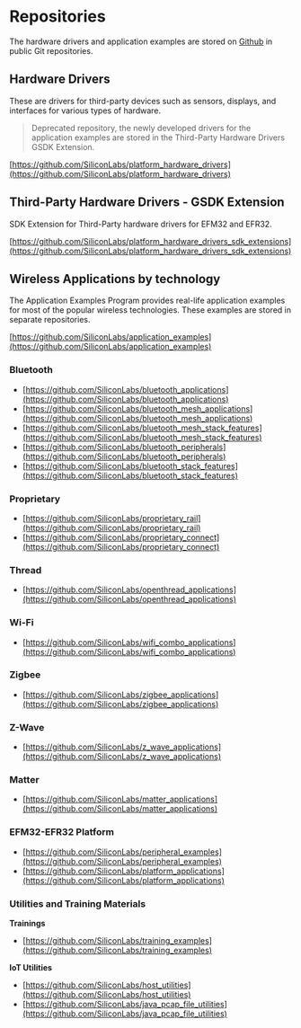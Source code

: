 # Repositories

The hardware drivers and application examples are stored on [Github](https://github.com/SiliconLabs) in public Git repositories.

## Hardware Drivers
These are drivers for third-party devices such as sensors, displays, and interfaces for various types of hardware.

> Deprecated repository, the newly developed drivers for the application examples are stored in the Third-Party Hardware Drivers GSDK Extension.

[https://github.com/SiliconLabs/platform_hardware_drivers](https://github.com/SiliconLabs/platform_hardware_drivers)

## Third-Party Hardware Drivers - GSDK Extension
SDK Extension for Third-Party hardware drivers for EFM32 and EFR32.

[https://github.com/SiliconLabs/platform_hardware_drivers_sdk_extensions](https://github.com/SiliconLabs/platform_hardware_drivers_sdk_extensions)

## Wireless Applications by technology
The Application Examples Program provides real-life application examples for most of the popular wireless technologies. These examples are stored in separate repositories.

[https://github.com/SiliconLabs/application_examples](https://github.com/SiliconLabs/application_examples)

### **Bluetooth** 
 
 * [https://github.com/SiliconLabs/bluetooth_applications](https://github.com/SiliconLabs/bluetooth_applications)
 * [https://github.com/SiliconLabs/bluetooth_mesh_applications](https://github.com/SiliconLabs/bluetooth_mesh_applications)
 * [https://github.com/SiliconLabs/bluetooth_mesh_stack_features](https://github.com/SiliconLabs/bluetooth_mesh_stack_features)
 * [https://github.com/SiliconLabs/bluetooth_peripherals](https://github.com/SiliconLabs/bluetooth_peripherals)
 * [https://github.com/SiliconLabs/bluetooth_stack_features](https://github.com/SiliconLabs/bluetooth_stack_features)

### **Proprietary**
* [https://github.com/SiliconLabs/proprietary_rail](https://github.com/SiliconLabs/proprietary_rail)
* [https://github.com/SiliconLabs/proprietary_connect](https://github.com/SiliconLabs/proprietary_connect)

### **Thread**
* [https://github.com/SiliconLabs/openthread_applications](https://github.com/SiliconLabs/openthread_applications)

### **Wi-Fi**
* [https://github.com/SiliconLabs/wifi_combo_applications](https://github.com/SiliconLabs/wifi_combo_applications)

### **Zigbee**
* [https://github.com/SiliconLabs/zigbee_applications](https://github.com/SiliconLabs/zigbee_applications)

### **Z-Wave**
* [https://github.com/SiliconLabs/z_wave_applications](https://github.com/SiliconLabs/z_wave_applications)

### **Matter**
* [https://github.com/SiliconLabs/matter_applications](https://github.com/SiliconLabs/matter_applications)

### **EFM32-EFR32 Platform**
* [https://github.com/SiliconLabs/peripheral_examples](https://github.com/SiliconLabs/peripheral_examples)
* [https://github.com/SiliconLabs/platform_applications](https://github.com/SiliconLabs/platform_applications)


### **Utilities and Training Materials**
**Trainings**
* [https://github.com/SiliconLabs/training_examples](https://github.com/SiliconLabs/training_examples)

**IoT Utilities**
* [https://github.com/SiliconLabs/host_utilities](https://github.com/SiliconLabs/host_utilities)
* [https://github.com/SiliconLabs/java_pcap_file_utilities](https://github.com/SiliconLabs/java_pcap_file_utilities)
